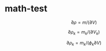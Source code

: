 # math-test

$$ \partial \rho = m / (\partial V) $$

$$ \partial \rho_k = m_k / (\partial V_k) $$

$$ \partial \rho_k = m_k / (\phi_k \partial V) $$
